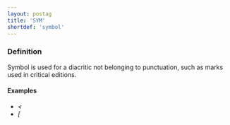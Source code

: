 ```yaml
---
layout: postag
title: 'SYM'
shortdef: 'symbol'
---
```


### Definition

Symbol is used for a diacritic not belonging to punctuation, such as marks used in critical editions.

#### Examples

* _<_
* _[_

<!-- Interlanguage links updated Po 11. listopadu 2024, 20:09:27 CET -->
